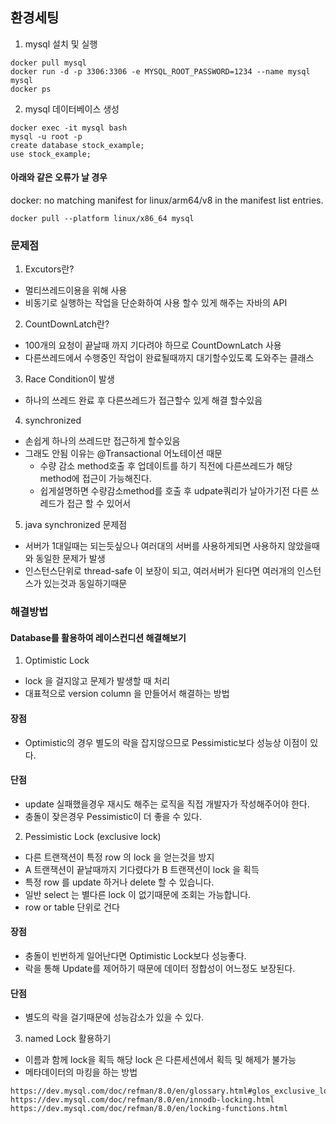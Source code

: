 ## 환경세팅

1. mysql 설치 및 실행
```
docker pull mysql
docker run -d -p 3306:3306 -e MYSQL_ROOT_PASSWORD=1234 --name mysql mysql 
docker ps
```

2. mysql 데이터베이스 생성
```
docker exec -it mysql bash
mysql -u root -p
create database stock_example;
use stock_example;
```

#### 아래와 같은 오류가 날 경우
docker: no matching manifest for linux/arm64/v8 in the manifest list entries.
```
docker pull --platform linux/x86_64 mysql
```

### 문제점
1. Excutors란?
- 멀티쓰레드이용을 위해 사용
- 비동기로 실행하는 작업을 단순화하여 사용 할수 있게 해주는 자바의 API

2. CountDownLatch란?
- 100개의 요청이 끝날때 까지 기다려야 하므로 CountDownLatch 사용
- 다른쓰레드에서 수행중인 작업이 완료될때까지 대기할수있도록 도와주는 클래스


3. Race Condition이 발생
- 하나의 쓰레드 완료 후 다른쓰레드가 접근할수 있게 해결 할수있음

4. synchronized
- 손쉽게 하나의 쓰레드만 접근하게 할수있음
- 그래도 안됨 이유는 @Transactional 어노테이션 때문
    - 수량 감소 method호출 후 업데이트를 하기 직전에 다른쓰레드가 해당 method에 접근이 가능해진다.
    - 쉽게설명하면 수량감소method를 호출 후 udpate쿼리가 날아가기전 다른 쓰레드가 접근 할 수 있어서

5. java synchronized 문제점
- 서버가 1대일때는 되는듯싶으나 여러대의 서버를 사용하게되면 사용하지 않았을때와 동일한 문제가 발생
- 인스턴스단위로 thread-safe 이 보장이 되고, 여러서버가 된다면 여러개의 인스턴스가 있는것과 동일하기때문

### 해결방법
#### Database를 활용하여 레이스컨디션 해결해보기
1. Optimistic Lock
- lock 을 걸지않고 문제가 발생할 때 처리
- 대표적으로 version column 을 만들어서 해결하는 방법
#### 장점
- Optimistic의 경우 별도의 락을 잡지않으므로 Pessimistic보다 성능상 이점이 있다.
#### 단점
- update 실패했을경우 재시도 해주는 로직을 직접 개발자가 작성해주어야 한다.
- 충돌이 잦은경우 Pessimistic이 더 좋을 수 있다.
2. Pessimistic Lock (exclusive lock)
- 다른 트랜잭션이 특정 row 의 lock 을 얻는것을 방지
- A 트랜잭션이 끝날때까지 기다렸다가 B 트랜잭션이 lock 을 획득
- 특정 row 를 update 하거나 delete 할 수 있습니다.
- 일반 select 는 별다른 lock 이 없기때문에 조회는 가능합니다.
- row or table 단위로 건다
#### 장점
- 충돌이 빈번하게 일어난다면 Optimistic Lock보다 성능좋다.
- 락을 통해 Update를 제어하기 때문에 데이터 정합성이 어느정도 보장된다.
#### 단점
- 별도의 락을 걸기때문에 성능감소가 있을 수 있다.

3. named Lock 활용하기
- 이름과 함께 lock을 획득 해당 lock 은 다른세션에서 획득 및 해제가 불가능
- 메타데이터의 마킹을 하는 방법

```
https://dev.mysql.com/doc/refman/8.0/en/glossary.html#glos_exclusive_lock
https://dev.mysql.com/doc/refman/8.0/en/innodb-locking.html
https://dev.mysql.com/doc/refman/8.0/en/locking-functions.html
```